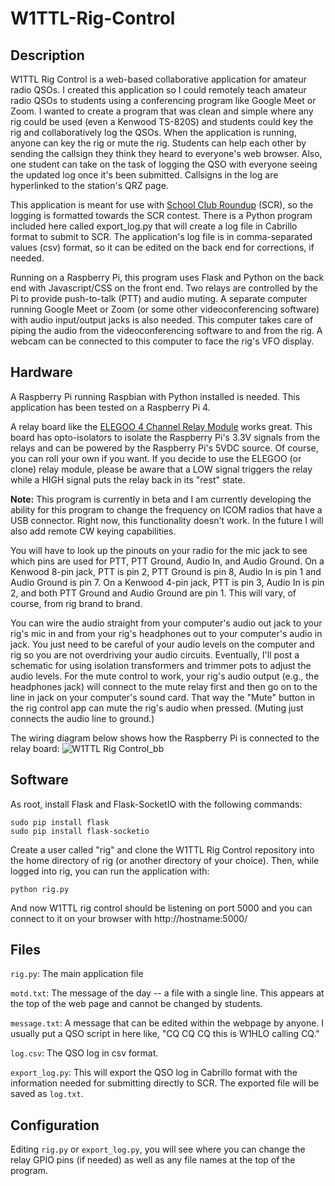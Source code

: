 # W1TTL-Rig-Control

## Description
W1TTL Rig Control is a web-based collaborative application for amateur radio QSOs.  I created this application so I could remotely teach amateur radio QSOs to students using a conferencing program like Google Meet or Zoom.  I wanted to create a program that was clean and simple where any rig could be used (even a Kenwood TS-820S) and students could key the rig and collaboratively log the QSOs.  When the application is running, anyone can key the rig or mute the rig.  Students can help each other by sending the callsign they think they heard to everyone's web browser.  Also, one student can take on the task of logging the QSO with everyone seeing the updated log once it's been submitted.  Callsigns in the log are hyperlinked to the station's QRZ page.

This application is meant for use with [School Club Roundup](http://www.arrl.org/school-club-roundup) (SCR), so the logging is formatted towards the SCR contest.  There is a Python program included here called export_log.py that will create a log file in Cabrillo format to submit to SCR.  The application's log file is in comma-separated values (csv) format, so it can be edited on the back end for corrections, if needed.

Running on a Raspberry Pi, this program uses Flask and Python on the back end with Javascript/CSS on the front end.  Two relays are controlled by the Pi to provide push-to-talk (PTT) and audio muting.  A separate computer running Google Meet or Zoom (or some other videoconferencing software) with audio input/output jacks is also needed.  This computer takes care of piping the audio from the videoconferencing software to and from the rig.  A webcam can be connected to this computer to face the rig's VFO display.

## Hardware

A Raspberry Pi running Raspbian with Python installed is needed.  This application has been tested on a Raspberry Pi 4.

A relay board like the [ELEGOO 4 Channel Relay Module](https://www.amazon.com/ELEGOO-Channel-Optocoupler-Arduino-Raspberry/dp/B01HEQF5HU/) works great.  This board has opto-isolators to isolate the Raspberry Pi's 3.3V signals from the relays and can be powered by the Raspberry Pi's 5VDC source.  Of course, you can roll your own if you want.  If you decide to use the ELEGOO (or clone) relay module, please be aware that a LOW signal triggers the relay while a HIGH signal puts the relay back in its "rest" state.

**Note:** This program is currently in beta and I am currently developing the ability for this program to change the frequency on ICOM radios that have a USB connector.  Right now, this functionality doesn't work.  In the future I will also add remote CW keying capabilities.

You will have to look up the pinouts on your radio for the mic jack to see which pins are used for PTT, PTT Ground, Audio In, and Audio Ground.  On a Kenwood 8-pin jack, PTT is pin 2, PTT Ground is pin 8, Audio In is pin 1 and Audio Ground is pin 7.  On a Kenwood 4-pin jack, PTT is pin 3, Audio In is pin 2, and both PTT Ground and Audio Ground are pin 1.  This will vary, of course, from rig brand to brand.

You can wire the audio straight from your computer's audio out jack to your rig's mic in and from your rig's headphones out to your computer's audio in jack.  You just need to be careful of your audio levels on the computer and rig so you are not overdriving your audio circuits.  Eventually, I'll post a schematic for using isolation transformers and trimmer pots to adjust the audio levels.  For the mute control to work, your rig's audio output (e.g., the headphones jack) will connect to the mute relay first and then go on to the line in jack on your computer's sound card.  That way the "Mute" button in the rig control app can mute the rig's audio when pressed.  (Muting just connects the audio line to ground.)

The wiring diagram below shows how the Raspberry Pi is connected to the relay board:
![W1TTL Rig Control_bb](https://user-images.githubusercontent.com/12022870/104232978-18b27500-541f-11eb-8e22-2233f2646915.jpg)

## Software

As root, install Flask and Flask-SocketIO with the following commands:

    sudo pip install flask
    sudo pip install flask-socketio

Create a user called "rig" and clone the W1TTL Rig Control repository into the home directory of rig (or another directory of your choice).  Then, while logged into rig, you can run the application with:

    python rig.py
  
And now W1TTL rig control should be listening on port 5000 and you can connect to it on your browser with http://hostname:5000/

## Files

`rig.py`: The main application file

`motd.txt`: The message of the day -- a file with a single line.  This appears at the top of the web page and cannot be changed by students.

`message.txt`: A message that can be edited within the webpage by anyone.  I usually put a QSO script in here like, "CQ CQ CQ this is W1HLO calling CQ."

`log.csv`: The QSO log in csv format.

`export_log.py`: This will export the QSO log in Cabrillo format with the information needed for submitting directly to SCR.  The exported file will be saved as `log.txt`.

## Configuration

Editing `rig.py` or `export_log.py`, you will see where you can change the relay GPIO pins (if needed) as well as any file names at the top of the program.

